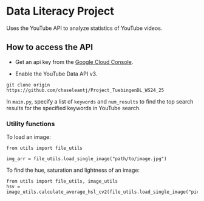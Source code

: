 # Data Literacy Project

Uses the YouTube API to analyze statistics of YouTube videos.

## How to access the API

- Get an api key from the <a href="https://console.cloud.google.com/">Google Cloud Console</a>.

- Enable the YouTube Data API v3.

```
git clone origin https://github.com/chaseleantj/Project_TuebingenDL_WS24_25
```

In `main.py`, specify a list of `keywords` and `num_results` to find the top search results for the specified keywords in YouTube search.

### Utility functions

To load an image:

```
from utils import file_utils

img_arr = file_utils.load_single_image("path/to/image.jpg")
```

To find the hue, saturation and lightness of an image:
```
from utils import file_utils, image_utils
hsv = image_utils.calculate_average_hsl_cv2(file_utils.load_single_image("pic.jpg"))
```